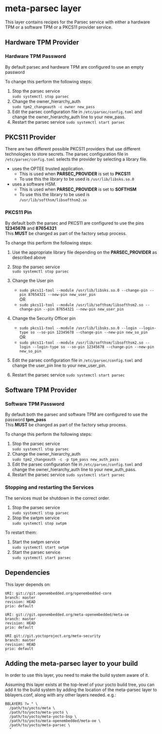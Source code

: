 # meta-parsec layer


This layer contains recipes for the Parsec service with either a hardware TPM or a software TPM or a PKCS11 provider service.

## Hardware TPM Provider

### Hardware TPM Password

By default parsec and hardware TPM are configured to use an empty password  

To change this perform the following steps:
1. Stop the parsec service  
```sudo systemctl stop parsec```
1. Change the owner_hierarchy_auth  
```sudo tpm2_changeauth -c owner new_pass```
1. Edit the parsec configuration file in ```/etc/parsec/config.toml``` and change the owner_hierarchy_auth line to your new_pass.
1. Restart the parsec service
```sudo systemctl start parsec```

## PKCS11 Provider

There are two different possible PKCS11 providers that use different technologies to store secrets. The parsec configuration file in ```/etc/parsec/config.toml```  selects the provider by selecting a library file.

- uses the OPTEE trusted application.  
  - This is used when **PARSEC_PROVIDER** is set to **PKCS11**  
  - To use this the library to be used is ```/usr/lib/libsks.so.0```  
- uses a software HSM.  
  - This is used when **PARSEC_PROVIDER** is set to **SOFTHSM**  
  - To use this the library to be used is ```/usr/lib/softhsm/libsofthsm2.so```  


### PKCS11 Pin

By default both the parsec and PKCS11 are configured to use the pins **12345678** and **87654321**  
This **MUST** be changed as part of the factory setup process.  

To change this perform the following steps:
1. Use the appropriate library file depending on the **PARSEC_PROVIDER** as described above
1. Stop the parsec service  
```sudo systemctl stop parsec```
1. Change the User pin  
   - ```sudo pkcs11-tool --module /usr/lib/libsks.so.0 --change-pin --pin 87654321 --new-pin new_user_pin```  
   OR  
   - ```sudo pkcs11-tool --module /usr/lib/softhsm/libsofthsm2.so --change-pin --pin 87654321 --new-pin new_user_pin```

1. Change the Security Officer pin  
   - ```sudo pkcs11-tool --module /usr/lib/libsks.so.0 --login --login-type so --so-pin 12345678 --change-pin --new-pin new_so_pin```  
   OR  
   - ```sudo pkcs11-tool --module /usr/lib/softhsm/libsofthsm2.so --login --login-type so --so-pin 12345678 --change-pin --new-pin new_so_pin```
1. Edit the parsec configuration file in ```/etc/parsec/config.toml``` and change the user_pin line to your new_user_pin.
1. Restart the parsec service
```sudo systemctl start parsec```


## Software TPM Provider

### Software TPM Password

By default both the parsec and software TPM are configured to use the password **tpm_pass**  
This **MUST** be changed as part of the factory setup process.  

To change this perform the following steps:
1. Stop the parsec service  
```sudo systemctl stop parsec```
1. Change the owner_hierarchy_auth  
```sudo tpm2_changeauth -c -p tpm_pass new_auth_pass```
1. Edit the parsec configuration file in ```/etc/parsec/config.toml``` and change the owner_hierarchy_auth line to your new_auth_pass.
1. Restart the parsec service
```sudo systemctl start parsec```

### Stopping and restarting the Services

The services must be shutdown in the correct order.

1. Stop the parsec service  
```sudo systemctl stop parsec```
1. Stop the swtpm service  
```sudo systemctl stop swtpm```

To restart them:

1. Start the swtpm service  
```sudo systemctl start swtpm```
1. Start the parsec service  
```sudo systemctl start parsec```




## Dependencies

This layer depends on:

    URI: git://git.openembedded.org/openembedded-core
    branch: master
    revision: HEAD
    prio: default

    URI: git://git.openembedded.org/meta-openembedded/meta-oe
    branch: master
    revision: HEAD
    prio: default

    URI git://git.yoctoproject.org/meta-security
    branch: master
    revision: HEAD
    prio: default

## Adding the meta-parsec layer to your build

In order to use this layer, you need to make the build system aware of
it.

Assuming this layer exists at the top-level of your
yocto build tree, you can add it to the build system by adding the
location of the meta-parsec layer to bblayers.conf, along with any
other layers needed. e.g.:

    BBLAYERS ?= " \
      /path/to/yocto/meta \
      /path/to/yocto/meta-yocto \
      /path/to/yocto/meta-yocto-bsp \
      /path/to/yocto/meta-openembedded/meta-oe \
      /path/to/yocto/meta-parsec \
      "



